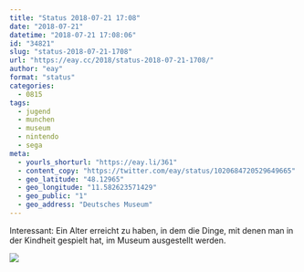 ```yaml
---
title: "Status 2018-07-21 17:08"
date: "2018-07-21"
datetime: "2018-07-21 17:08:06"
id: "34821"
slug: "status-2018-07-21-1708"
url: "https://eay.cc/2018/status-2018-07-21-1708/"
author: "eay"
format: "status"
categories:
  - 0815
tags:
  - jugend
  - munchen
  - museum
  - nintendo
  - sega
meta:
  - yourls_shorturl: "https://eay.li/361"
  - content_copy: "https://twitter.com/eay/status/1020684720529649665"
  - geo_latitude: "48.12965"
  - geo_longitude: "11.582623571429"
  - geo_public: "1"
  - geo_address: "Deutsches Museum"
---
```


Interessant: Ein Alter erreicht zu haben, in dem die Dinge, mit denen man in der Kindheit gespielt hat, im Museum ausgestellt werden.

![](https://eay.cc/uploads/2018/deutsches-museum-konsolen.jpeg)
